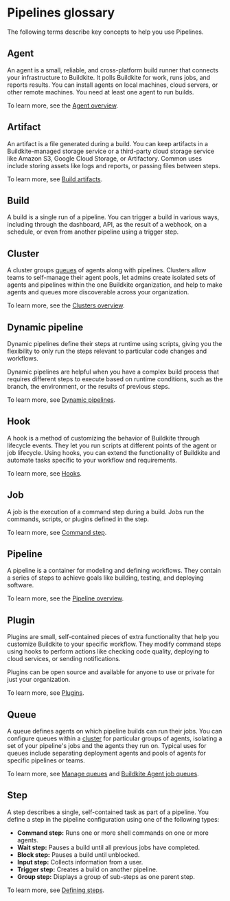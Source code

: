# Pipelines glossary

The following terms describe key concepts to help you use Pipelines.

## Agent

An agent is a small, reliable, and cross-platform build runner that connects your infrastructure to Buildkite. It polls Buildkite for work, runs jobs, and reports results. You can install agents on local machines, cloud servers, or other remote machines. You need at least one agent to run builds.

To learn more, see the [Agent overview](/docs/agent/v3).

## Artifact

An artifact is a file generated during a build. You can keep artifacts in a Buildkite-managed storage service or a third-party cloud storage service like Amazon S3, Google Cloud Storage, or Artifactory. Common uses include storing assets like logs and reports, or passing files between steps.

To learn more, see [Build artifacts](/docs/pipelines/configure/artifacts).

## Build

A build is a single run of a pipeline. You can trigger a build in various ways, including through the dashboard, API, as the result of a webhook, on a schedule, or even from another pipeline using a trigger step.

## Cluster

A cluster groups [queues](#queue) of agents along with pipelines. Clusters allow teams to self-manage their agent pools, let admins create isolated sets of agents and pipelines within the one Buildkite organization, and help to make agents and queues more discoverable across your organization.

To learn more, see the [Clusters overview](/docs/pipelines/clusters).

## Dynamic pipeline

Dynamic pipelines define their steps at runtime using scripts, giving you the flexibility to only run the steps relevant to particular code changes and workflows.

Dynamic pipelines are helpful when you have a complex build process that requires different steps to execute based on runtime conditions, such as the branch, the environment, or the results of previous steps.

To learn more, see [Dynamic pipelines](/docs/pipelines/configure/dynamic-pipelines).

## Hook

A hook is a method of customizing the behavior of Buildkite through lifecycle events. They let you run scripts at different points of the agent or job lifecycle. Using hooks, you can extend the functionality of Buildkite and automate tasks specific to your workflow and requirements.

To learn more, see [Hooks](/docs/agent/v3/hooks).

## Job

A job is the execution of a command step during a build. Jobs run the commands, scripts, or plugins defined in the step.

To learn more, see [Command step](/docs/pipelines/configure/step-types/command-step).

## Pipeline

A pipeline is a container for modeling and defining workflows. They contain a series of steps to achieve goals like building, testing, and deploying software.

To learn more, see the [Pipeline overview](/docs/pipelines).

## Plugin

Plugins are small, self-contained pieces of extra functionality that help you customize Buildkite to your specific workflow. They modify command steps using hooks to perform actions like checking code quality, deploying to cloud services, or sending notifications.

Plugins can be open source and available for anyone to use or private for just your organization.

To learn more, see [Plugins](/docs/pipelines/integrations/plugins).

## Queue

A queue defines agents on which pipeline builds can run their jobs. You can configure queues within a [cluster](#cluster) for particular groups of agents, isolating a set of your pipeline's jobs and the agents they run on. Typical uses for queues include separating deployment agents and pools of agents for specific pipelines or teams.

To learn more, see [Manage queues](/docs/pipelines/clusters/manage-queues) and [Buildkite Agent job queues](/docs/agent/v3/queues).

## Step

A step describes a single, self-contained task as part of a pipeline. You define a step in the pipeline configuration using one of the following types:

- **Command step:** Runs one or more shell commands on one or more agents.
- **Wait step:** Pauses a build until all previous jobs have completed.
- **Block step:** Pauses a build until unblocked.
- **Input step:** Collects information from a user.
- **Trigger step:** Creates a build on another pipeline.
- **Group step:** Displays a group of sub-steps as one parent step.

To learn more, see [Defining steps](/docs/pipelines/configure/defining-steps).
